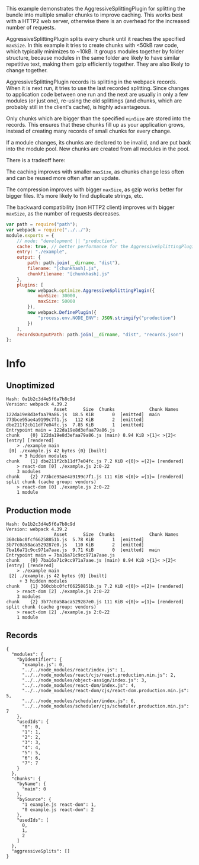 This example demonstrates the AggressiveSplittingPlugin for splitting the bundle into multiple smaller chunks to improve caching. This works best with a HTTP2 web server, otherwise there is an overhead for the increased number of requests.

AggressiveSplittingPlugin splits every chunk until it reaches the specified `maxSize`. In this example it tries to create chunks with <50kB raw code, which typically minimizes to ~10kB. It groups modules together by folder structure, because modules in the same folder are likely to have similar repetitive text, making them gzip efficiently together. They are also likely to change together.

AggressiveSplittingPlugin records its splitting in the webpack records. When it is next run, it tries to use the last recorded splitting. Since changes to application code between one run and the next are usually in only a few modules (or just one), re-using the old splittings (and chunks, which are probably still in the client's cache), is highly advantageous.

Only chunks which are bigger than the specified `minSize` are stored into the records. This ensures that these chunks fill up as your application grows, instead of creating many records of small chunks for every change.

If a module changes, its chunks are declared to be invalid, and are put back into the module pool. New chunks are created from all modules in the pool.

There is a tradeoff here:

The caching improves with smaller `maxSize`, as chunks change less often and can be reused more often after an update.

The compression improves with bigger `maxSize`, as gzip works better for bigger files. It's more likely to find duplicate strings, etc.

The backward compatibility (non HTTP2 client) improves with bigger `maxSize`, as the number of requests decreases.

```js
var path = require("path");
var webpack = require("../../");
module.exports = {
	// mode: "development || "production",
	cache: true, // better performance for the AggressiveSplittingPlugin
	entry: "./example",
	output: {
		path: path.join(__dirname, "dist"),
		filename: "[chunkhash].js",
		chunkFilename: "[chunkhash].js"
	},
	plugins: [
		new webpack.optimize.AggressiveSplittingPlugin({
			minSize: 30000,
			maxSize: 50000
		}),
		new webpack.DefinePlugin({
			"process.env.NODE_ENV": JSON.stringify("production")
		})
	],
	recordsOutputPath: path.join(__dirname, "dist", "records.json")
};
```

# Info

## Unoptimized

```
Hash: 0a1b2c3d4e5f6a7b8c9d
Version: webpack 4.39.2
                  Asset      Size  Chunks             Chunk Names
122da19e8d3efaa79a86.js  18.5 KiB       0  [emitted]  main
773bce95ae4a9199c7f1.js   112 KiB       2  [emitted]  
dbe211f2cb11df7e04fc.js  7.85 KiB       1  [emitted]  
Entrypoint main = 122da19e8d3efaa79a86.js
chunk    {0} 122da19e8d3efaa79a86.js (main) 8.94 KiB >{1}< >{2}< [entry] [rendered]
    > ./example main
 [0] ./example.js 42 bytes {0} [built]
     + 3 hidden modules
chunk    {1} dbe211f2cb11df7e04fc.js 7.2 KiB <{0}> ={2}= [rendered]
    > react-dom [0] ./example.js 2:0-22
    3 modules
chunk    {2} 773bce95ae4a9199c7f1.js 111 KiB <{0}> ={1}= [rendered] split chunk (cache group: vendors)
    > react-dom [0] ./example.js 2:0-22
    1 module
```

## Production mode

```
Hash: 0a1b2c3d4e5f6a7b8c9d
Version: webpack 4.39.2
                  Asset      Size  Chunks             Chunk Names
360cbbc0fcf66258851b.js  5.78 KiB       1  [emitted]  
3b77c0a58aca529287e0.js   110 KiB       2  [emitted]  
7ba16a71c9cc971a7aae.js  9.71 KiB       0  [emitted]  main
Entrypoint main = 7ba16a71c9cc971a7aae.js
chunk    {0} 7ba16a71c9cc971a7aae.js (main) 8.94 KiB >{1}< >{2}< [entry] [rendered]
    > ./example main
 [2] ./example.js 42 bytes {0} [built]
     + 3 hidden modules
chunk    {1} 360cbbc0fcf66258851b.js 7.2 KiB <{0}> ={2}= [rendered]
    > react-dom [2] ./example.js 2:0-22
    3 modules
chunk    {2} 3b77c0a58aca529287e0.js 111 KiB <{0}> ={1}= [rendered] split chunk (cache group: vendors)
    > react-dom [2] ./example.js 2:0-22
    1 module
```

## Records

```
{
  "modules": {
    "byIdentifier": {
      "example.js": 0,
      "../../node_modules/react/index.js": 1,
      "../../node_modules/react/cjs/react.production.min.js": 2,
      "../../node_modules/object-assign/index.js": 3,
      "../../node_modules/react-dom/index.js": 4,
      "../../node_modules/react-dom/cjs/react-dom.production.min.js": 5,
      "../../node_modules/scheduler/index.js": 6,
      "../../node_modules/scheduler/cjs/scheduler.production.min.js": 7
    },
    "usedIds": {
      "0": 0,
      "1": 1,
      "2": 2,
      "3": 3,
      "4": 4,
      "5": 5,
      "6": 6,
      "7": 7
    }
  },
  "chunks": {
    "byName": {
      "main": 0
    },
    "bySource": {
      "1 example.js react-dom": 1,
      "0 example.js react-dom": 2
    },
    "usedIds": [
      0,
      1,
      2
    ]
  },
  "aggressiveSplits": []
}
```
